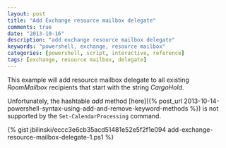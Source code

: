 ```yaml
---
layout: post
title: "Add Exchange resource mailbox delegate"
comments: true
date: "2013-10-16"
description: "add exchange resource mailbox delegate"
keywords: "powershell, exchange, resource mailbox"
categories: [powershell, script, interactive, reference]
tags: [exchange, resource mailbox, delegate]
---
```


This example will add resource mailbox delegate to all existing *RoomMailbox* recipients that start with the string *CargoHold*.

Unfortunately, the hashtable *add* method [here]({% post_url 2013-10-14-powershell-syntax-using-add-and-remove-keyword-methods %})
 is not supported by the `Set-CalendarProcessing` command.

{% gist jbilinski/eccc3e6cb35acd51481e52e5f2f1e094 add-exchange-resource-mailbox-delegate-1.ps1 %}

